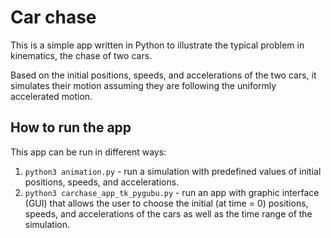 # Car chase
This is a simple app written in Python to illustrate the typical problem in kinematics, the chase of two cars.

Based on the initial positions, speeds, and accelerations of the two cars, it simulates their motion assuming they are following the uniformly accelerated motion.

## How to run the app
This app can be run in different ways:
1. `python3 animation.py`  - run a simulation with predefined values of initial positions, speeds, and accelerations.
2. `python3 carchase_app_tk_pygubu.py` - run an app with graphic interface (GUI) that allows the user to choose the initial (at time = 0) positions, speeds, and accelerations of the cars as well as the time range of the simulation.
